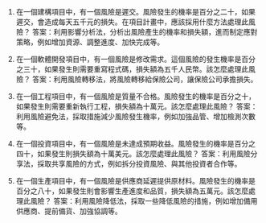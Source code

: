 

1. 在一個建構項目中，有一個風險是遲交。風險發生的機率是百分之二十，如果遲交，會造成每天五千元的損失。在項目計畫中，應該採用什麼方法處理此風險？
答案：利用影響分析法，分析出風險產生的機率和損失額，進而制定應對策略，例如增加資源、調整進度、加快完成等。

2. 在一個軟體開發項目中，有一個風險是修改需求。這個風險的發生機率是百分之三十，如果發生則需要重寫程式碼，損失額為五千人民幣。該怎麼處理此風險？
答案：利用風險轉移法，將風險轉移給保險公司，讓保險公司承擔損失。

3. 在一個工程項目中，有一個風險是質量不合格。風險發生的機率是百分之十，如果發生則需要重新執行工程，損失額為十萬元。該怎麼處理此風險？
答案：利用風險避免法，採取措施減少風險發生機率，例如加強品管、增加檢測次數等。

4. 在一個投資項目中，有一個風險是未達成預期收益。風險發生的機率是百分之四十，如果發生則損失額為十萬美元。該怎麼處理此風險？
答案：利用風險分享法，採取共享風險的方式，例如拆分投資風險、與其他投資者合作等。

5. 在一個生產項目中，有一個風險是供應商延遲提供原材料。風險發生的機率是百分之八十，如果發生則會影響生產進度和品質，損失額為五萬元。該怎麼處理此風險？
答案：利用風險降低法，採取一些降低風險的措施，例如增加備用供應商、提前備貨、加強協調等。